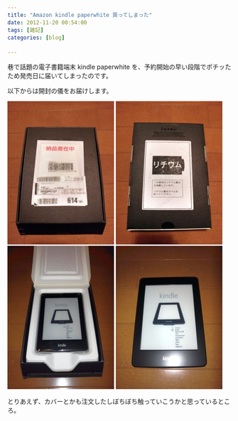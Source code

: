 ```yaml
---
title: "Amazon kindle paperwhite 買ってしまった"
date: 2012-11-20 00:54:00
tags: [雑記]
categories: [blog]

---
```


巷で話題の電子書籍端末 kindle paperwhite を、予約開始の早い段階でポチッたため発売日に届いてしまったのです。

以下からは開封の儀をお届けします。

[![kindle 外箱表][1]][2] [![kindle 外箱裏][3]][4] [![kindle 外箱ご開帳][5]][6] [![kindle][7]][8]

 [1]: /images/2012_1119_kindle01_omote.png
 [2]: /images/2012_1119_kindle01_omote.jpg
 [3]: /images/2012_1119_kindle02_ura.png
 [4]: /images/2012_1119_kindle02_ura.jpg
 [5]: /images/2012_1119_kindle03_open.png
 [6]: /images/2012_1119_kindle03_open.jpg
 [7]: /images/2012_1119_kindle04.png
 [8]: /images/2012_1119_kindle04.jpg

とりあえず、カバーとかも注文したしぼちぼち触っていこうかと思っているところ。